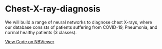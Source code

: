 # Chest-X-ray-diagnosis

We will build a range of neural networks to diagnose chest X-rays, where our database consists of patients suffering from COVID-19, Pneumonia, and normal healthy patients (3 classes).

[View Code on NBViewer](https://nbviewer.jupyter.org/github/amrgaber249/Chest-X-ray-diagnosis/blob/main/Chest_X_ray_diagnosis.ipynb)

